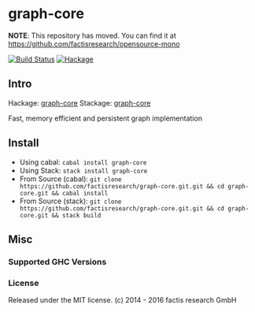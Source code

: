graph-core
=====

**NOTE**: This repository has moved. You can find it at <https://github.com/factisresearch/opensource-mono>

[![Build Status](https://travis-ci.org/factisresearch/graph-core.git.svg)](https://travis-ci.org/factisresearch/graph-core.git)
[![Hackage](https://img.shields.io/hackage/v/graph-core.svg)](http://hackage.haskell.org/package/graph-core)

## Intro

Hackage: [graph-core](http://hackage.haskell.org/package/graph-core)
Stackage: [graph-core](https://www.stackage.org/package/graph-core)

Fast, memory efficient and persistent graph implementation


## Install

* Using cabal: `cabal install graph-core`
* Using Stack: `stack install graph-core`
* From Source (cabal): `git clone https://github.com/factisresearch/graph-core.git.git && cd graph-core.git && cabal install`
* From Source (stack): `git clone https://github.com/factisresearch/graph-core.git.git && cd graph-core.git && stack build`


## Misc

### Supported GHC Versions


### License

Released under the MIT license.
(c) 2014 - 2016 factis research GmbH
